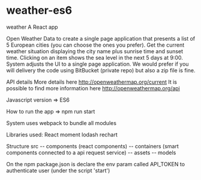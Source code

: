 # weather-es6

weather
A React app

Open Weather Data to create a single page application that presents a list of 5 European cities (you can choose the ones you prefer). Get the current weather situation displaying the city name plus sunrise time and sunset time. Clicking on an item shows the sea level in the next 5 days at 9:00. System adjusts the UI to a single page application. We would prefer if you will delivery the code using BitBucket (private repo) but also a zip file is fine.

API details More details here http://openweathermap.org/current It is possible to find more information here http://openweathermap.org/api

Javascript version => ES6

How to run the app => npm run start

System uses webpack to bundle all modules

Libraries used: React moment lodash rechart

Structure src -- components (react components) -- containers (smart components connected to a api request service) -- assets -- models

On the npm package.json is declare the env param called API_TOKEN to authenticate user (under the script 'start')
